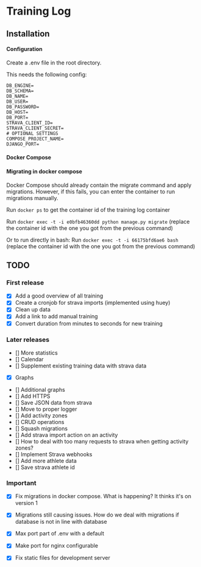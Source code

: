# Training Log

## Installation

#### Configuration

Create a .env file in the root directory.

This needs the following config:

~~~
DB_ENGINE=
DB_SCHEMA=
DB_NAME=
DB_USER=
DB_PASSWORD=
DB_HOST=
DB_PORT=
STRAVA_CLIENT_ID=
STRAVA_CLIENT_SECRET=
# OPTIONAL SETTINGS
COMPOSE_PROJECT_NAME=
DJANGO_PORT=
~~~




#### Docker Compose





#### Migrating in docker compose

Docker Compose should already contain the migrate command and apply migrations. However, if this fails, you can
enter the container to run migrations manually.

Run `docker ps` to get the container id of the training log container

Run `docker exec -t -i e0bfb46360dd python manage.py migrate`
(replace the container id with the one you got from the previous command)

Or to run directly in bash:
Run `docker exec -t -i 66175bfd6ae6 bash` 
(replace the container id with the one you got from the previous command)



## TODO
### First release
- [x] Add a good overview of all training
- [x] Create a cronjob for strava imports (implemented using huey)
- [x] Clean up data
- [x] Add a link to add manual training
- [x] Convert duration from minutes to seconds for new training

### Later releases
- [] More statistics 
- [] Calendar
- [] Supplement existing training data with strava data
- [x] Graphs
- [] Additional graphs
- [] Add HTTPS
- [] Save JSON data from strava
- [] Move to proper logger
- [] Add activity zones
- [] CRUD operations
- [] Squash migrations
- [] Add strava import action on an activity
- [] How to deal with too many requests to strava when getting activity zones?
- [] Implement Strava webhooks
- [] Add more athlete data
- [] Save strava athlete id

### Important 
- [x] Fix migrations in docker compose. What is happening? It thinks it's on version 1
- [x] Migrations still causing issues. How do we deal with migrations if database is not in line with database
- [x] Max port part of .env with a default
- [x] Make port for nginx configurable
- [x] Fix static files for development server


